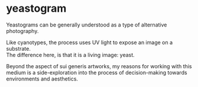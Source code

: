 # yeastogram

Yeastograms can be generally understood as a type of alternative photography.
<p>
Like cyanotypes, the process uses UV light to expose an image on a substrate. <br>
The difference here, is that it is a living image: yeast.
<p>
Beyond the aspect of sui generis artworks, my reasons for working with this medium is a side-exploration into the process of decision-making towards environments and aesthetics.